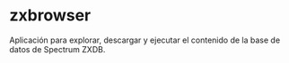 # zxbrowser
Aplicación para explorar, descargar y ejecutar el contenido de la base de datos de Spectrum ZXDB.
